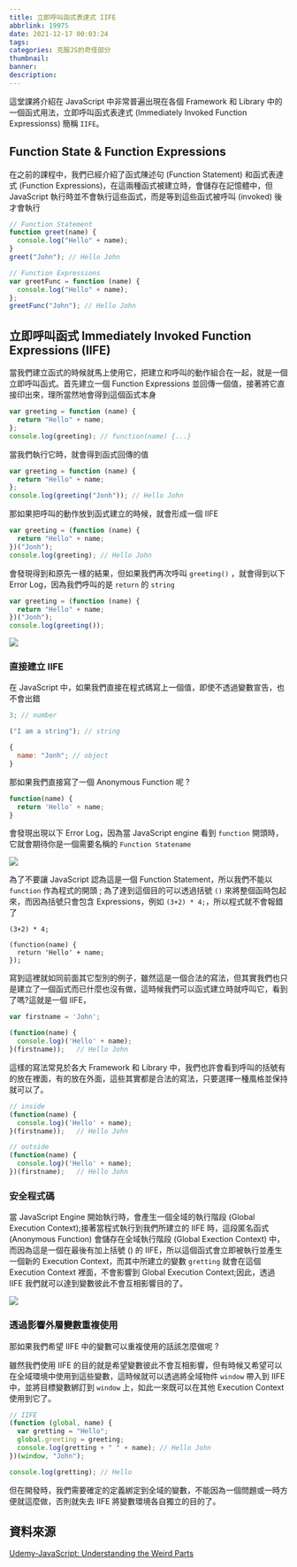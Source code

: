 ```yaml
---
title: 立即呼叫函式表達式 IIFE
abbrlink: 19975
date: 2021-12-17 00:03:24
tags:
categories: 克服JS的奇怪部分
thumbnail:
banner:
description:
---
```


<!-- @format -->

這堂課將介紹在 JavaScript 中非常普遍出現在各個 Framework 和 Library 中的一個函式用法，立即呼叫函式表達式 (Immediately Invoked Function Expressionss) 簡稱 `IIFE`。

<!-- more -->

## Function State & Function Expressions

在之前的課程中，我們已經介紹了函式陳述句 (Function Statement) 和函式表達式 (Function Expressions)，在這兩種函式被建立時，會儲存在記憶體中，但 JavaScript 執行時並不會執行這些函式，而是等到這些函式被呼叫 (invoked) 後才會執行

```js
// Function Statement
function greet(name) {
  console.log("Hello" + name);
}
greet("John"); // Hello John

// Function Expressions
var greetFunc = function (name) {
  console.log("Hello" + name);
};
greetFunc("John"); // Hello John
```

## 立即呼叫函式 Immediately Invoked Function Expressions (IIFE)

當我們建立函式的時候就馬上使用它，把建立和呼叫的動作組合在一起，就是一個立即呼叫函式。首先建立一個 Function Expressions 並回傳一個值，接著將它直接印出來，理所當然地會得到這個函式本身

```js
var greeting = function (name) {
  return "Hello" + name;
};
console.log(greeting); // function(name) {...}
```

當我們執行它時，就會得到函式回傳的值

```js
var greeting = function (name) {
  return "Hello" + name;
};
console.log(greeting("Jonh")); // Hello John
```

那如果把呼叫的動作放到函式建立的時候，就會形成一個 IIFE

```js
var greeting = (function (name) {
  return "Hello" + name;
})("Jonh");
console.log(greeting); // Hello John
```

會發現得到和原先一樣的結果，但如果我們再次呼叫 `greeting()` ，就會得到以下 Error Log，因為我們呼叫的是 `return` 的 `string`

```js
var greeting = (function (name) {
  return "Hello" + name;
})("Jonh");
console.log(greeting());
```

![](Invoke-IIFE.png)

### 直接建立 IIFE

在 JavaScript 中，如果我們直接在程式碼寫上一個值，即使不透過變數宣告，也不會出錯

```js
3; // number

("I am a string"); // string

{
  name: "Jonh"; // object
}
```

那如果我們直接寫了一個 Anonymous Function 呢 ?

```js
function(name) {
  return 'Hello' + name;
}
```

會發現出現以下 Error Log，因為當 JavaScript engine 看到 `function` 開頭時，它就會期待你是一個需要名稱的 `Function Statename`

![](Anonymous-Function.png)

為了不要讓 JavaScript 認為這是一個 Function Statement，所以我們不能以 `function` 作為程式的開頭 ; 為了達到這個目的可以透過括號 `()` 來將整個函時包起來，而因為括號只會包含 Expressions，例如 `(3+2) * 4;`，所以程式就不會報錯了

```js；
(3+2) * 4;

(function(name) {
  return 'Hello' + name;
});
```

寫到這裡就如同前面其它型別的例子，雖然這是一個合法的寫法，但其實我們也只是建立了一個函式而已什麼也沒有做，這時候我們可以函式建立時就呼叫它，看到了嗎?這就是一個 IIFE，

```js
var firstname = 'John';

(function(name) {
  console.log)('Hello' + name);
}(firstname));   // Hello John
```

這樣的寫法常見於各大 Framework 和 Library 中，我們也許會看到呼叫的括號有的放在裡面，有的放在外面，這些其實都是合法的寫法，只要選擇一種風格並保持就可以了。

```js
// inside
(function(name) {
  console.log)('Hello' + name);
}(firstname));   // Hello John

// outside
(function(name) {
  console.log)('Hello' + name);
})(firstname);   // Hello John
```

### 安全程式碼

當 JavaScript Engine 開始執行時，會產生一個全域的執行階段 (Global Execution Context);接著當程式執行到我們所建立的 IIFE 時，這段匿名函式 (Anonymous Function) 會儲存在全域執行階段 (Global Exection Context) 中，而因為這是一個在最後有加上括號 () 的 IIFE，所以這個函式會立即被執行並產生一個新的 Execution Context，而其中所建立的變數 `gretting` 就會在這個 Execution Context 裡面，不會影響到 Global Execution Context;因此，透過 IIFE 我們就可以達到變數彼此不會互相影響目的了。

![](IIFE-Execution-Context.png)

### 透過影響外層變數重複使用

那如果我們希望 IIFE 中的變數可以重複使用的話該怎麼做呢 ?

雖然我們使用 IIFE 的目的就是希望變數彼此不會互相影響，但有時候又希望可以在全域環境中使用到這些變數，這時候就可以透過將全域物件 `window` 帶入到 IIFE 中，並將目標變數綁訂到 `window` 上，如此一來既可以在其他 Execution Context 使用到它了。

```js
// IIFE
(function (global, name) {
  var gretting = "Hello";
  global.greeting = greeting;
  console.log(gretting + " " + name); // Hello John
})(window, "John");

console.log(gretting); // Hello
```

但在開發時，我們需要確定的定義綁定到全域的變數，不能因為一個問題或一時方便就這麼做，否則就失去 IIFE 將變數環境各自獨立的目的了。

## 資料來源

[Udemy-JavaScript: Understanding the Weird Parts](https://www.udemy.com/course/understand-javascript/)
